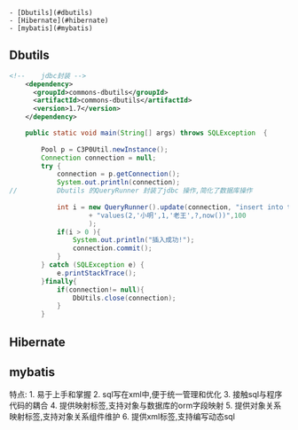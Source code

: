 	- [Dbutils](#dbutils)
	- [Hibernate](#hibernate)
	- [mybatis](#mybatis)

## Dbutils

```xml
<!-- 	jdbc封装 -->
	<dependency>
	  <groupId>commons-dbutils</groupId>
	  <artifactId>commons-dbutils</artifactId>
	  <version>1.7</version>
	</dependency>
```

```java
	public static void main(String[] args) throws SQLException  {
		
		Pool p = C3P0Util.newInstance();
		Connection connection = null;
		try {
			connection = p.getConnection();
			System.out.println(connection);
//			Dbutils 的QueryRunner 封装了jdbc 操作,简化了数据库操作
			
			int	i = new QueryRunner().update(connection, "insert into trans_info (source_id,source_account,destination_id,destination_account,amount,create_time) "
					+ "values(2,'小明',1,'老王',?,now())",100
					);
			if(i > 0 ){
				System.out.println("插入成功!");
				connection.commit();
			}
		} catch (SQLException e) {
			e.printStackTrace();
		}finally{
			if(connection!= null){
				DbUtils.close(connection);
			}
		}

```

## Hibernate

## mybatis

特点:
	1. 易于上手和掌握
	2. sql写在xml中,便于统一管理和优化
	3. 接触sql与程序代码的耦合
	4. 提供映射标签,支持对象与数据库的orm字段映射
	5. 提供对象关系映射标签,支持对象关系组件维护
	6. 提供xml标签,支持编写动态sql
